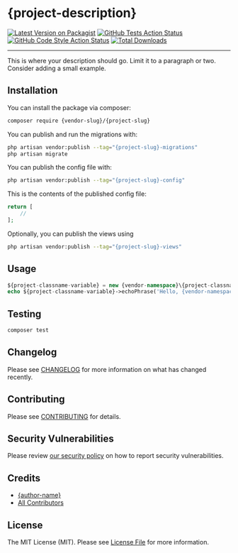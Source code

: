 # {project-description}

[![Latest Version on Packagist](https://img.shields.io/packagist/v/{vendor-slug}/{project-slug}.svg?style=flat-square)](https://packagist.org/packages/{vendor-slug}/{project-slug})
[![GitHub Tests Action Status](https://img.shields.io/github/workflow/status/{vendor-slug}/{project-slug}/run-tests?label=tests)](https://github.com/{vendor-slug}/{project-slug}/actions?query=workflow%3Arun-tests+branch%3Amain)
[![GitHub Code Style Action Status](https://img.shields.io/github/workflow/status/{vendor-slug}/{project-slug}/Fix%20PHP%20code%20style%20issues?label=code%20style)](https://github.com/{vendor-slug}/{project-slug}/actions?query=workflow%3A"Fix+PHP+code+style+issues"+branch%3Amain)
[![Total Downloads](https://img.shields.io/packagist/dt/{vendor-slug}/{project-slug}.svg?style=flat-square)](https://packagist.org/packages/{vendor-slug}/{project-slug})

---

This is where your description should go. Limit it to a paragraph or two. Consider adding a small example.

## Installation

You can install the package via composer:

```bash
composer require {vendor-slug}/{project-slug}
```

You can publish and run the migrations with:

```bash
php artisan vendor:publish --tag="{project-slug}-migrations"
php artisan migrate
```

You can publish the config file with:

```bash
php artisan vendor:publish --tag="{project-slug}-config"
```

This is the contents of the published config file:

```php
return [
    //
];
```

Optionally, you can publish the views using

```bash
php artisan vendor:publish --tag="{project-slug}-views"
```

## Usage

```php
${project-classname-variable} = new {vendor-namespace}\{project-classname}();
echo ${project-classname-variable}->echoPhrase('Hello, {vendor-namespace}!');
```

## Testing

```bash
composer test
```

## Changelog

Please see [CHANGELOG](CHANGELOG.md) for more information on what has changed recently.

## Contributing

Please see [CONTRIBUTING](https://github.com/{author-username}/.github/blob/main/CONTRIBUTING.md) for details.

## Security Vulnerabilities

Please review [our security policy](../../security/policy) on how to report security vulnerabilities.

## Credits

-   [{author-name}](https://github.com/{author-username})
-   [All Contributors](../../contributors)

## License

The MIT License (MIT). Please see [License File](LICENSE.md) for more information.
